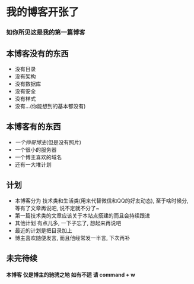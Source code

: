 # 我的博客开张了 
### 如你所见这是我的第一篇博客 
## 本博客没有的东西 
- 没有目录 
- 没有架构 
- 没有数据库 
- 没有安全 
- 没有样式 
- 没有...(你能想到的基本都没有) 

## 本博客有的东西 
- *一个帅哥博主*(但是没有照片) 
- 一个很小的服务器 
- 一个博主喜欢的域名 
- 还有一大堆计划 

## 计划 
- 本博客分为 技术类和生活类(用来代替微信和QQ的好友动态), 至于啥时候分, 等有了文章再说吧, 
说不定就不分了~ 
- 第一篇技术类的文章应该关于本站点搭建的而且会持续跟进 
- 其他计划 有点儿多, 一下子忘了, 想起来再说吧 
- 最近的计划是把目录加上 
- 博主喜欢随便发言, 而且他经常发一半言, 下次再补 
## 未完待续 
 
#### 本博客 仅是博主的驰骋之地 如有不适 请 command + w 
